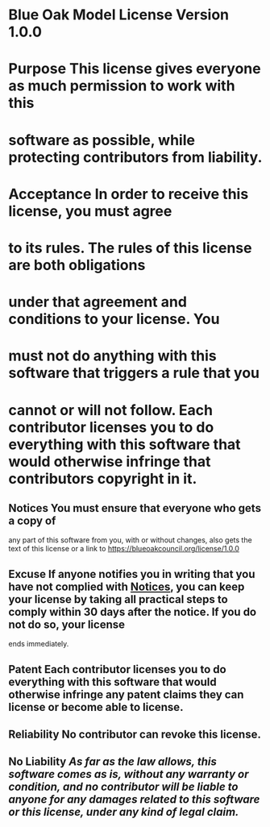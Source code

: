 # Blue Oak Model License Version 1.0.0
# Purpose This license gives everyone as much permission to work with this 
# software as possible, while protecting contributors from liability.
# Acceptance In order to receive this license, you must agree            
# to its rules.  The rules of this license are both obligations           
#   under that agreement and conditions to your license. You           
#  must not do anything with this software that triggers a rule that you   
# cannot or will not follow. Each contributor licenses you to do everything with this software that would otherwise infringe that contributors copyright in it.
## Notices You must ensure that everyone who gets a copy of
any part of this software from you, with or without
changes, also gets the text of this license or a link to
<https://blueoakcouncil.org/license/1.0.0>
## Excuse If anyone notifies you in writing that you have not complied with [Notices](#notices), you can keep your license by taking all practical steps to comply within 30 days after the notice. If you do not do so, your license
ends immediately.
## Patent Each contributor licenses you to do everything with this software that would otherwise infringe any patent claims they can license or become able to license.
## Reliability No contributor can revoke this license.
## No Liability ***As far as the law allows, this software comes as is, without any warranty or condition, and no contributor will be liable to anyone for any damages related to this software or this license, under any kind of legal claim.***

